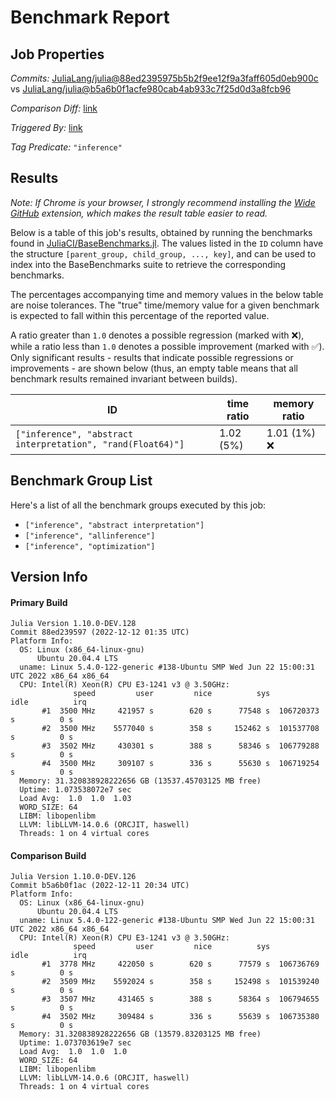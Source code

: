 # Benchmark Report

## Job Properties

*Commits:* [JuliaLang/julia@88ed2395975b5b2f9ee12f9a3faff605d0eb900c](https://github.com/JuliaLang/julia/commit/88ed2395975b5b2f9ee12f9a3faff605d0eb900c) vs [JuliaLang/julia@b5a6b0f1acfe980cab4ab933c7f25d0d3a8fcb96](https://github.com/JuliaLang/julia/commit/b5a6b0f1acfe980cab4ab933c7f25d0d3a8fcb96)

*Comparison Diff:* [link](https://github.com/JuliaLang/julia/compare/b5a6b0f1acfe980cab4ab933c7f25d0d3a8fcb96..88ed2395975b5b2f9ee12f9a3faff605d0eb900c)

*Triggered By:* [link](https://github.com/JuliaLang/julia/pull/47851#issuecomment-1345747201)

*Tag Predicate:* `"inference"`

## Results

*Note: If Chrome is your browser, I strongly recommend installing the [Wide GitHub](https://chrome.google.com/webstore/detail/wide-github/kaalofacklcidaampbokdplbklpeldpj?hl=en)
extension, which makes the result table easier to read.*

Below is a table of this job's results, obtained by running the benchmarks found in
[JuliaCI/BaseBenchmarks.jl](https://github.com/JuliaCI/BaseBenchmarks.jl). The values
listed in the `ID` column have the structure `[parent_group, child_group, ..., key]`,
and can be used to index into the BaseBenchmarks suite to retrieve the corresponding
benchmarks.

The percentages accompanying time and memory values in the below table are noise tolerances. The "true"
time/memory value for a given benchmark is expected to fall within this percentage of the reported value.

A ratio greater than `1.0` denotes a possible regression (marked with :x:), while a ratio less
than `1.0` denotes a possible improvement (marked with :white_check_mark:). Only significant results - results
that indicate possible regressions or improvements - are shown below (thus, an empty table means that all
benchmark results remained invariant between builds).

| ID | time ratio | memory ratio |
|----|------------|--------------|
| `["inference", "abstract interpretation", "rand(Float64)"]` | 1.02 (5%)  | 1.01 (1%) :x: |

## Benchmark Group List

Here's a list of all the benchmark groups executed by this job:

- `["inference", "abstract interpretation"]`
- `["inference", "allinference"]`
- `["inference", "optimization"]`

## Version Info

#### Primary Build

```
Julia Version 1.10.0-DEV.128
Commit 88ed239597 (2022-12-12 01:35 UTC)
Platform Info:
  OS: Linux (x86_64-linux-gnu)
      Ubuntu 20.04.4 LTS
  uname: Linux 5.4.0-122-generic #138-Ubuntu SMP Wed Jun 22 15:00:31 UTC 2022 x86_64 x86_64
  CPU: Intel(R) Xeon(R) CPU E3-1241 v3 @ 3.50GHz: 
              speed         user         nice          sys         idle          irq
       #1  3500 MHz     421957 s        620 s      77548 s  106720373 s          0 s
       #2  3500 MHz    5577040 s        358 s     152462 s  101537708 s          0 s
       #3  3502 MHz     430301 s        388 s      58346 s  106779288 s          0 s
       #4  3500 MHz     309107 s        336 s      55630 s  106719254 s          0 s
  Memory: 31.320838928222656 GB (13537.45703125 MB free)
  Uptime: 1.073538072e7 sec
  Load Avg:  1.0  1.0  1.03
  WORD_SIZE: 64
  LIBM: libopenlibm
  LLVM: libLLVM-14.0.6 (ORCJIT, haswell)
  Threads: 1 on 4 virtual cores

```

#### Comparison Build

```
Julia Version 1.10.0-DEV.126
Commit b5a6b0f1ac (2022-12-11 20:34 UTC)
Platform Info:
  OS: Linux (x86_64-linux-gnu)
      Ubuntu 20.04.4 LTS
  uname: Linux 5.4.0-122-generic #138-Ubuntu SMP Wed Jun 22 15:00:31 UTC 2022 x86_64 x86_64
  CPU: Intel(R) Xeon(R) CPU E3-1241 v3 @ 3.50GHz: 
              speed         user         nice          sys         idle          irq
       #1  3778 MHz     422050 s        620 s      77579 s  106736769 s          0 s
       #2  3509 MHz    5592024 s        358 s     152498 s  101539240 s          0 s
       #3  3507 MHz     431465 s        388 s      58364 s  106794655 s          0 s
       #4  3502 MHz     309484 s        336 s      55639 s  106735380 s          0 s
  Memory: 31.320838928222656 GB (13579.83203125 MB free)
  Uptime: 1.073703619e7 sec
  Load Avg:  1.0  1.0  1.0
  WORD_SIZE: 64
  LIBM: libopenlibm
  LLVM: libLLVM-14.0.6 (ORCJIT, haswell)
  Threads: 1 on 4 virtual cores

```
